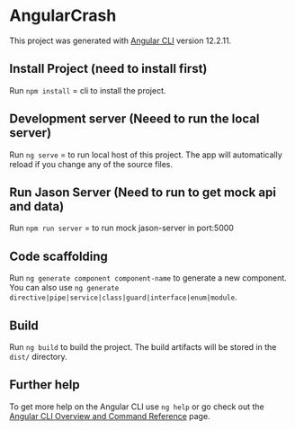 # AngularCrash

This project was generated with [Angular CLI](https://github.com/angular/angular-cli) version 12.2.11.

## Install Project (need to install first)

Run `npm install` = cli to install the project.

## Development server (Neeed to run the local server)

Run `ng serve` = to run local host of this project. The app will automatically reload if you change any of the source files.

## Run Jason Server (Need to run to get mock api and data)

Run `npm run server` = to run mock jason-server in port:5000

## Code scaffolding

Run `ng generate component component-name` to generate a new component. You can also use `ng generate directive|pipe|service|class|guard|interface|enum|module`.

## Build

Run `ng build` to build the project. The build artifacts will be stored in the `dist/` directory.

## Further help

To get more help on the Angular CLI use `ng help` or go check out the [Angular CLI Overview and Command Reference](https://angular.io/cli) page.
